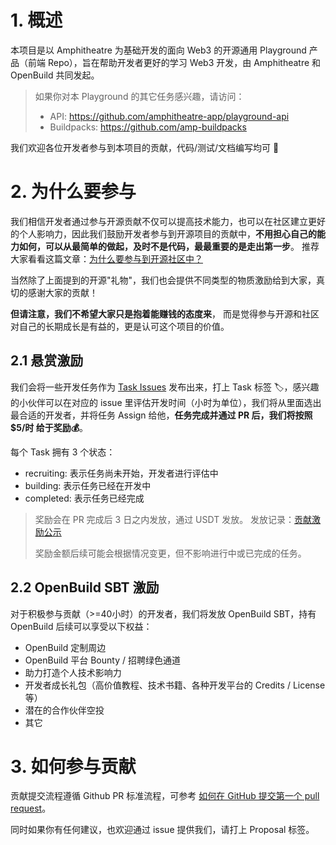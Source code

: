 # 1. 概述
本项目是以 Amphitheatre 为基础开发的面向 Web3 的开源通用 Playground 产品（前端 Repo），旨在帮助开发者更好的学习 Web3 开发，由
Amphitheatre 和 OpenBuild 共同发起。

> 如果你对本 Playground 的其它任务感兴趣，请访问：
> - API: https://github.com/amphitheatre-app/playground-api
> - Buildpacks: https://github.com/amp-buildpacks

我们欢迎各位开发者参与到本项目的贡献，代码/测试/文档编写均可 👏

# 2. 为什么要参与
我们相信开发者通过参与开源贡献不仅可以提高技术能力，也可以在社区建立更好的个人影响力，因此我们鼓励开发者参与到开源项目的贡献中，**不用担心自己的能
力如何，可以从最简单的做起，及时不是代码，最最重要的是走出第一步**。
推荐大家看看这篇文章：[为什么要参与到开源社区中？](https://shardingsphere.apache.org/blog/cn/material/open_source_community/)

当然除了上面提到的开源"礼物"，我们也会提供不同类型的物质激励给到大家，真切的感谢大家的贡献！

**但请注意，我们不希望大家只是抱着能赚钱的态度来**，
而是觉得参与开源和社区对自己的长期成长是有益的，更是认可这个项目的价值。

## 2.1 悬赏激励
我们会将一些开发任务作为 [Task Issues](https://github.com/amphitheatre-app/playground/issues?q=is%3Aopen+is%3Aissue+label%3ATask) 发布出来，打上 Task 标签 🏷️，感兴趣的小伙伴可以在对应的 issue
里评估开发时间（小时为单位），我们将从里面选出最合适的开发者，并将任务 Assign 给他，**任务完成并通过 PR 后，我们将按照 $5/时 给于奖励💰**。

每个 Task 拥有 3 个状态：

- recruiting: 表示任务尚未开始，开发者进行评估中
- building: 表示任务已经在开发中
- completed: 表示任务已经完成

> 奖励会在 PR 完成后 3 日之内发放，通过 USDT 发放。 发放记录：[贡献激励公示](https://github.com/amphitheatre-app/playground/issues/4)
>
> 奖励金额后续可能会根据情况变更，但不影响进行中或已完成的任务。


## 2.2 OpenBuild SBT 激励

对于积极参与贡献（>=40小时）的开发者，我们将发放 OpenBuild SBT，持有 OpenBuild 后续可以享受以下权益：

- OpenBuild 定制周边
- OpenBuild 平台 Bounty / 招聘绿色通道
- 助力打造个人技术影响力
- 开发者成长礼包（高价值教程、技术书籍、各种开发平台的 Credits / License等）
- 潜在的合作伙伴空投
- 其它


# 3. 如何参与贡献
贡献提交流程遵循 Github PR 标准流程，可参考 [如何在 GitHub 提交第一个 pull request](https://www.freecodecamp.org/chinese/news/how-to-make-your-first-pull-request-on-github)。

同时如果你有任何建议，也欢迎通过 issue 提供我们，请打上 Proposal 标签。
